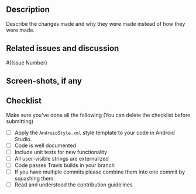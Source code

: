## Description

Describe the changes made and why they were made instead of how they were made.

## Related issues and discussion
#{Issue Number}
 
 ## Screen-shots, if any
 
 ## Checklist
 
Make sure you've done all the following (You can delete the checklist before submitting)
 
 - [ ] Apply the `AndroidStyle.xml` style template to your code in Android Studio.
 - [ ] Code is well documented
 - [ ] Include unit tests for new functionality
 - [ ] All user-visible strings are externalized
 - [ ] Code passes Travis builds in your branch
 - [ ] If you have multiple commits please combine them into one commit by squashing them.
 - [ ] Read and understood the contribution guidelines .
